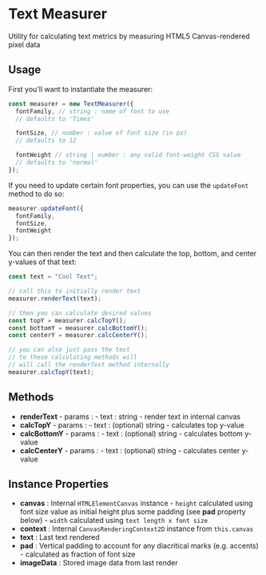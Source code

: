 # Text Measurer

Utility for calculating text metrics by measuring HTML5 Canvas-rendered pixel data

## Usage

First you'll want to instantiate the measurer:

```js
const measurer = new TextMeasurer({
  fontFamily, // string : name of font to use
  // defaults to 'Times'

  fontSize, // number : value of font size (in px)
  // defaults to 12

  fontWeight // string | number : any valid font-weight CSS value
  // defaults to 'normal'
});
```

If you need to update certain font properties, you can use the `updateFont` method to do so:

```js
measurer.updateFont({
  fontFamily,
  fontSize,
  fontWeight
});
```

You can then render the text and then calculate the top, bottom, and center y-values of that text:

```js
const text = "Cool Text";

// call this to initially render text
measurer.renderText(text);

// then you can calculate desired values
const topY = measurer.calcTopY();
const bottomY = measurer.calcBottomY();
const centerY = measurer.calcCenterY();

// you can also just pass the text
// to these calculating methods will
// will call the renderText method internally
measurer.calcTopY(text);
```

## Methods

* **renderText** - params : - text : string - render text in internal canvas
* **calcTopY** - params : - text : (optional) string - calculates top y-value
* **calcBottomY** - params : - text : (optional) string - calculates bottom y-value
* **calcCenterY** - params : - text : (optional) string - calculates center y-value

## Instance Properties

* **canvas** : Internal `HTMLElementCanvas` instance - `height` calculated using font size value as initial height plus some padding (see **pad** property below) - `width` calculated using `text length x font size`
* **context** : Internal `CanvasRenderingContext2D` instance from `this.canvas`
* **text** : Last text rendered
* **pad** : Vertical padding to account for any diacritical marks (e.g. accents) - calculated as fraction of font size
* **imageData** : Stored image data from last render
